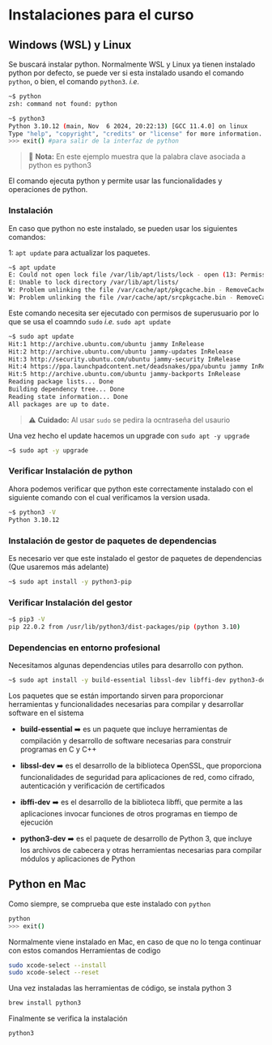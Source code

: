 # Instalaciones para el curso

## Windows (WSL) y Linux

Se buscará instalar python. Normalmente WSL y Linux ya tienen instalado python por defecto, se puede ver si esta instalado usando el comando `python`, o bien, el comando `python3`. *i.e.*

```sh
~$ python
zsh: command not found: python

~$ python3
Python 3.10.12 (main, Nov  6 2024, 20:22:13) [GCC 11.4.0] on linux
Type "help", "copyright", "credits" or "license" for more information.
>>> exit() #para salir de la interfaz de python
```

> 📝 **Nota:** En este ejemplo muestra que la palabra clave asociada a python es python3

El comando ejecuta python y permite usar las funcionalidades y operaciones de python.

### Instalación

En caso que python no este instalado, se pueden usar los siguientes comandos:

1: `apt update` para actualizar los paquetes.

```sh
~$ apt update
E: Could not open lock file /var/lib/apt/lists/lock - open (13: Permission denied)
E: Unable to lock directory /var/lib/apt/lists/
W: Problem unlinking the file /var/cache/apt/pkgcache.bin - RemoveCaches (13: Permission denied)
W: Problem unlinking the file /var/cache/apt/srcpkgcache.bin - RemoveCaches (13: Permission denied)
```

Este comando necesita ser ejecutado con permisos de superusuario por lo que se usa el coamndo `sudo` *i.e.* `sudo apt update`

```sh
~$ sudo apt update
Hit:1 http://archive.ubuntu.com/ubuntu jammy InRelease
Hit:2 http://archive.ubuntu.com/ubuntu jammy-updates InRelease
Hit:3 http://security.ubuntu.com/ubuntu jammy-security InRelease
Hit:4 https://ppa.launchpadcontent.net/deadsnakes/ppa/ubuntu jammy InRelease
Hit:5 http://archive.ubuntu.com/ubuntu jammy-backports InRelease
Reading package lists... Done
Building dependency tree... Done
Reading state information... Done
All packages are up to date.
```

> ⚠️ **Cuidado:** Al usar `sudo` se pedira la ocntraseña del usaurio

Una vez hecho el update hacemos un upgrade con `sudo apt -y upgrade`

```sh
~$ sudo apt -y upgrade
```

### Verificar Instalación de python

Ahora podemos verificar que python este correctamente instalado con el siguiente comando con el cual verificamos la version usada.

```sh
~$ python3 -V
Python 3.10.12
```

### Instalación de gestor de paquetes de dependencias

Es necesario ver que este instalado el gestor de paquetes de dependencias (Que usaremos más adelante)

```sh
~$ sudo apt install -y python3-pip
```

### Verificar Instalación del gestor

```sh
~$ pip3 -V
pip 22.0.2 from /usr/lib/python3/dist-packages/pip (python 3.10)
```

### Dependencias en entorno profesional

Necesitamos algunas dependencias utiles para desarrollo con python.

```sh
~$ sudo apt install -y build-essential libssl-dev libffi-dev python3-dev
```

Los paquetes que se están importando sirven para proporcionar herramientas y funcionalidades necesarias para compilar y desarrollar software en el sistema

- **build-essential** ➡️ es un paquete que incluye herramientas de compilación y desarrollo de software necesarias para construir programas en C y C++

- **libssl-dev** ➡️ es el desarrollo de la biblioteca OpenSSL, que proporciona funcionalidades de seguridad para aplicaciones de red, como cifrado, autenticación y verificación de certificados

- **ibffi-dev** ➡️ es el desarrollo de la biblioteca libffi, que permite a las aplicaciones invocar funciones de otros programas en tiempo de ejecución

- **python3-dev** ➡️ es el paquete de desarrollo de Python 3, que incluye los archivos de cabecera y otras herramientas necesarias para compilar módulos y aplicaciones de Python

## Python en Mac

Como siempre, se comprueba que este instalado con `python`

```sh
python
>>> exit()
```

Normalmente viene instalado en Mac, en caso de que no lo tenga continuar con estos comandos Herramientas de codigo

```sh
sudo xcode-select --install
sudo xcode-select --reset
```

Una vez instaladas las herramientas de código, se instala python 3

```sh
brew install python3
```

Finalmente se verifica la instalación

```sh
python3
```
